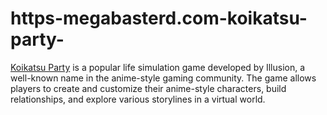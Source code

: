 # https-megabasterd.com-koikatsu-party-
[Koikatsu Party](https://megabasterd.com/koikatsu-party/) is a popular life simulation game developed by Illusion, a well-known name in the anime-style gaming community. The game allows players to create and customize their anime-style characters, build relationships, and explore various storylines in a virtual world.
